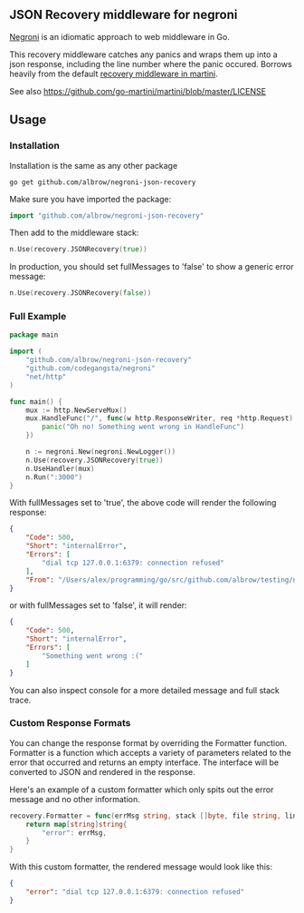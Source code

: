 JSON Recovery middleware for negroni
-------------------------------------

[Negroni](https://github.com/codegangsta/negroni) is an idiomatic approach to web middleware in Go.

This recovery middleware catches any panics and wraps them up into a json response, including
the line number where the panic occured. Borrows heavily from the default
[recovery middleware in martini](https://github.com/go-martini/martini/blob/master/recovery.go).

See also https://github.com/go-martini/martini/blob/master/LICENSE

Usage
-----

### Installation

Installation is the same as any other package
```
go get github.com/albrow/negroni-json-recovery
```

Make sure you have imported the package:

```go
import "github.com/albrow/negroni-json-recovery"
```

Then add to the middleware stack:

```go
n.Use(recovery.JSONRecovery(true))
```

In production, you should set fullMessages to 'false' to show a generic error message:

```go
n.Use(recovery.JSONRecovery(false))
```

### Full Example

```go
package main

import (
	"github.com/albrow/negroni-json-recovery"
	"github.com/codegangsta/negroni"
	"net/http"
)

func main() {
	mux := http.NewServeMux()
	mux.HandleFunc("/", func(w http.ResponseWriter, req *http.Request) {
		panic("Oh no! Something went wrong in HandleFunc")
	})

	n := negroni.New(negroni.NewLogger())
	n.Use(recovery.JSONRecovery(true))
	n.UseHandler(mux)
	n.Run(":3000")
}
```

With fullMessages set to 'true', the above code will render the following response:

```json
{
    "Code": 500,
    "Short": "internalError",
    "Errors": [
        "dial tcp 127.0.0.1:6379: connection refused"
    ],
    "From": "/Users/alex/programming/go/src/github.com/albrow/testing/negroni-panic/server.go:12"
}
```

or with fullMessages set to 'false', it will render:

```json
{
    "Code": 500,
    "Short": "internalError",
    "Errors": [
        "Something went wrong :("
    ]
}
```

You can also inspect console for a more detailed message and full stack trace.

### Custom Response Formats

You can change the response format by overriding the Formatter function. Formatter is a function
which accepts a variety of parameters related to the error that occurred and returns an empty interface.
The interface will be converted to JSON and rendered in the response.

Here's an example of a custom formatter which only spits out the error message and no other information.

```go
recovery.Formatter = func(errMsg string, stack []byte, file string, line int, fullMessages bool) interface{} {
	return map[string]string{
		"error": errMsg,
	}
}
```

With this custom formatter, the rendered message would look like this:

```json
{
	"error": "dial tcp 127.0.0.1:6379: connection refused"
}
```
